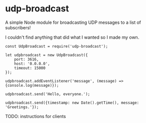 # udp-broadcast
A simple Node module for broadcasting UDP messages to a list of subscribers!

I couldn't find anything that did what I wanted so I made my own.

```
const UdpBroadcast = require('udp-broadcast');

let udpbroadcast = new UdpBroadcast({
    port: 3616,
    host: '0.0.0.0',
    timeout: 15000
});

udpbroadcast.addEventListener('message', (message) => {console.log(message)});

udpbroadcast.send('Hello, everyone.');

udpbroadcast.send({timestamp: new Date().getTime(), message: 'Greetings.'});
```

TODO: instructions for clients